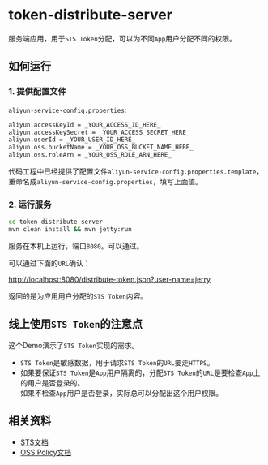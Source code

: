 token-distribute-server
========================================

服务端应用，用于`STS Token`分配，可以为不同`App`用户分配不同的权限。

如何运行
--------------------

### 1. 提供配置文件

`aliyun-service-config.properties`:

```bash
aliyun.accessKeyId = _YOUR_ACCESS_ID_HERE_
aliyun.accessKeySecret = _YOUR_ACCESS_SECRET_HERE_
aliyun.userId = _YOUR_USER_ID_HERE_
aliyun.oss.bucketName = _YOUR_OSS_BUCKET_NAME_HERE_
aliyun.oss.roleArn = _YOUR_OSS_ROLE_ARN_HERE_
```

代码工程中已经提供了配置文件`aliyun-service-config.properties.template`，重命名成`aliyun-service-config.properties`，填写上面值。

### 2. 运行服务

```bash
cd token-distribute-server
mvn clean install && mvn jetty:run
```

服务在本机上运行，端口`8080`。可以通过。

可以通过下面的`URL`确认：

<http://localhost:8080/distribute-token.json?user-name=jerry>

返回的是为应用用户分配的`STS Token`内容。

线上使用`STS Token`的注意点
--------------------

这个Demo演示了`STS Token`实现的需求。

- `STS Token`是敏感数据，用于请求`STS Token`的`URL`要走`HTTPS`。
- 如果要保证`STS Token`是`App`用户隔离的，分配`STS Token`的`URL`是要检查`App`上的用户是否登录的。  
    如果不检查`App`用户是否登录，实际总可以分配出这个用户权限。

相关资料
--------------------

- [STS文档](http://docs.aliyun.com/#/pub/ram)
- [OSS Policy文档](http://docs.aliyun.com/#/pub/oss/api-reference/access-control&granting-permissions)
